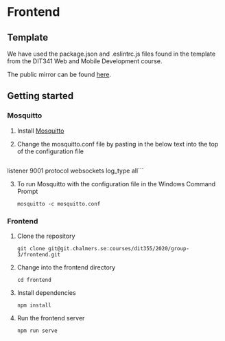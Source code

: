# Frontend

## Template
We have used the package.json and .eslintrc.js files found in the template from the DIT341 Web and Mobile Development course. 

The public mirror can be found [here](https://github.com/dit341/group-00-web).

## Getting started

### Mosquitto

1. Install [Mosquitto](https://mosquitto.org/)

2. Change the mosquitto.conf file by pasting in the below text into the top of the configuration file

    ```port 1883
listener 9001
protocol websockets
log_type all```

3. To run Mosquitto with the configuration file in the Windows Command Prompt

    `mosquitto -c mosquitto.conf`

### Frontend

1. Clone the repository

    `git clone git@git.chalmers.se:courses/dit355/2020/group-3/frontend.git`

2. Change into the frontend directory

    `cd frontend`

3. Install dependencies

    `npm install`

4. Run the frontend server
 
    `npm run serve`
